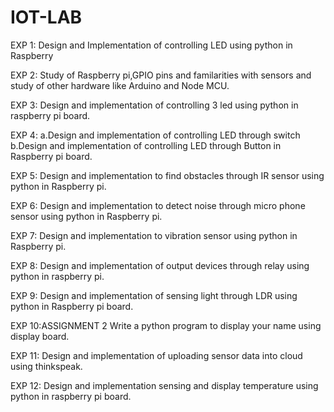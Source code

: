 # IOT-LAB
EXP 1:
Design and Implementation of controlling LED using python in Raspberry 

EXP 2:
Study of Raspberry pi,GPIO pins and familarities with sensors and study of other hardware like Arduino and Node MCU.

EXP 3:
Design and implementation of controlling 3 led using python in raspberry pi board.

EXP 4:
a.Design and implementation of controlling LED through switch
b.Design and implementation of controlling LED through Button in Raspberry pi board.

EXP 5:
Design and implementation to find obstacles through IR sensor using python in Raspberry pi.

EXP 6:
Design and implementation to detect noise through micro phone sensor using python in Raspberry pi.

EXP 7:
Design and implementation to vibration sensor using python in Raspberry pi.

EXP 8:
Design and implementation of output devices through relay using python in raspberry pi.

EXP 9:
Design and implementation of sensing light through LDR using python in Raspberry pi board.

EXP 10:ASSIGNMENT 2
Write a python program to display your name using display board.

EXP 11:
Design and implementation of uploading sensor data into cloud using thinkspeak.

EXP 12:
Design and implementation sensing and display temperature using python in raspberry pi board.
